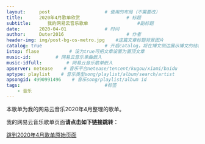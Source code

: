 ```yaml
---
layout:     post   				    # 使用的布局（不需要改）
title:      2020年4月歌单欣赏 				# 标题 
subtitle:      我的网易云音乐歌单                  #副标题
date:       2020-04-01 				# 时间
author:     Duter2016 						# 作者
header-img: img/post-bg-os-metro.jpg 	#这篇文章标题背景图片
catalog: true 						# 开启catalog，将在博文侧边展示博文的结构
istop: flase           # 设为true可把文章设置为置顶文章
music-id:         # 网易云音乐单曲嵌入
music-idfull:         # 网易云音乐歌单嵌入
apserver: netease    # 音乐平台netease/tencent/kugou/xiami/baidu
aptype: playlist    # 音乐类型song/playlist/album/search/artist
apsongid: 4990991496    # 音乐song/playlist/album id
tags:								#标签
    - 音乐
---
```

本歌单为我的网易云音乐2020年4月整理的歌单。

我的网易云音乐歌单页面**请点击如下链接跳转**：

[跳到2020年4月歌单原始页面](https://music.163.com/#/playlist?id=4990991496)
